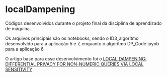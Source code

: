 # localDampening

Códigos desenvolvidos durante o projeto final da disciplina de aprendizado de máquina.

Os arquivos principais são os notebooks, sendo o ID3_algoritmo desenvolvido para a aplicação 5 e 7, enquanto o algoritmo DP_Code.ipynb para a aplicação 6.

O artigo base para esse desenvolvimento foi o [LOCAL DAMPENING: DIFFERENTIAL PRIVACY FOR NON-NUMERIC QUERIES
VIA LOCAL SENSITIVITY](https://repositorio.ufc.br/handle/riufc/59462)